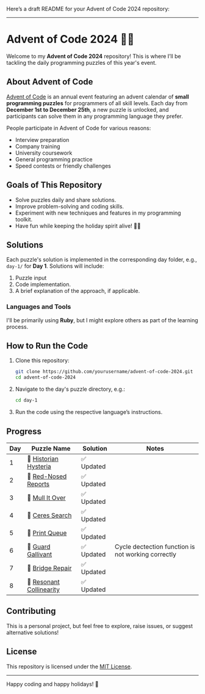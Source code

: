 Here’s a draft README for your Advent of Code 2024 repository:

---

# Advent of Code 2024 🎄✨

Welcome to my **Advent of Code 2024** repository! This is where I’ll be tackling the daily programming puzzles of this year's event.

## About Advent of Code
[Advent of Code](https://adventofcode.com/) is an annual event featuring an advent calendar of **small programming puzzles** for programmers of all skill levels. Each day from **December 1st to December 25th**, a new puzzle is unlocked, and participants can solve them in any programming language they prefer.

People participate in Advent of Code for various reasons:
- Interview preparation
- Company training
- University coursework
- General programming practice
- Speed contests or friendly challenges

## Goals of This Repository
- Solve puzzles daily and share solutions.
- Improve problem-solving and coding skills.
- Experiment with new techniques and features in my programming toolkit.
- Have fun while keeping the holiday spirit alive! 🎅🎁

## Solutions
Each puzzle's solution is implemented in the corresponding day folder, e.g., `day-1/` for **Day 1**. Solutions will include:
1. Puzzle input
2. Code implementation.
3. A brief explanation of the approach, if applicable.

### Languages and Tools
I'll be primarily using **Ruby**, but I might explore others as part of the learning process.

## How to Run the Code
1. Clone this repository:
   ```bash
   git clone https://github.com/yourusername/advent-of-code-2024.git
   cd advent-of-code-2024
   ```
2. Navigate to the day's puzzle directory, e.g.:
   ```bash
   cd day-1
   ```
3. Run the code using the respective language’s instructions.

## Progress
| Day  | Puzzle Name  | Solution  | Notes |
|------|--------------|-----------|-------|
| 1   | 🎁 [Historian Hysteria](https://adventofcode.com/2024/day/1) | ✅ Updated ||
| 2   | 🎁 [Red-Nosed Reports](https://adventofcode.com/2024/day/2) | ✅ Updated ||
| 3   | 🎁 [Mull It Over](https://adventofcode.com/2024/day/3) | ✅ Updated ||
| 4   | 🎁 [Ceres Search](https://adventofcode.com/2024/day/4) | ✅ Updated ||
| 5   | 🎁 [Print Queue](https://adventofcode.com/2024/day/5) | ✅ Updated ||
| 6   | 🎁 [Guard Gallivant](https://adventofcode.com/2024/day/6) | ✅ Updated |Cycle dectection function is not working correctly|
| 7   | 🎁 [Bridge Repair](https://adventofcode.com/2024/day/7) | ✅ Updated ||
| 8   | 🎁 [Resonant Collinearity](https://adventofcode.com/2024/day/8) | ✅ Updated ||


## Contributing
This is a personal project, but feel free to explore, raise issues, or suggest alternative solutions!

## License
This repository is licensed under the [MIT License](LICENSE).

---

Happy coding and happy holidays! 🎄